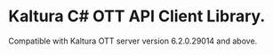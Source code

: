 # Kaltura C# OTT API Client Library.
Compatible with Kaltura OTT server version 6.2.0.29014 and above.
